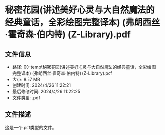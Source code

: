 ﻿# 秘密花园(讲述美好心灵与大自然魔法的经典童话，全彩绘图完整译本) (弗朗西丝·霍奇森·伯内特) (Z-Library).pdf

## 文件信息
- 路径: 00-temp\秘密花园(讲述美好心灵与大自然魔法的经典童话，全彩绘图完整译本) (弗朗西丝·霍奇森·伯内特) (Z-Library).pdf
- 大小: 8.57 MB
- 创建时间: 2024/4/26 11:22:21
- 最后修改时间: 2024/4/26 11:22:25
- 文件类型: .pdf

## 文件描述
这是一个.pdf类型的文件。

